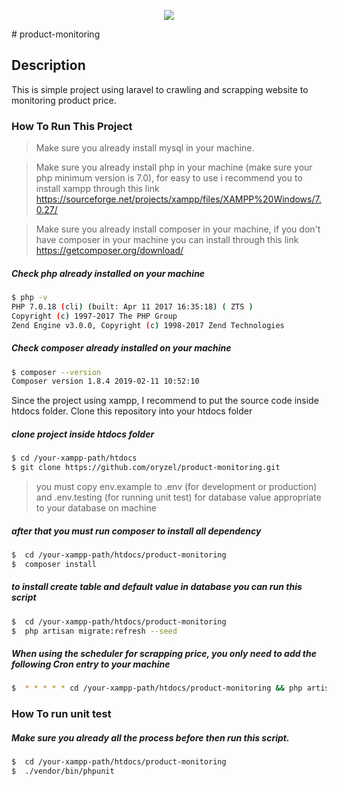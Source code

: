 <p align="center"><img src="https://laravel.com/assets/img/components/logo-laravel.svg"></p>
# product-monitoring

## Description
This is simple project using laravel to crawling and scrapping website to monitoring product price.

### How To Run This Project

> Make sure you already install mysql in your machine.

> Make sure you already install php in your machine (make sure your php minimum version is 7.0),
for easy to use i recommend you to install xampp through this link https://sourceforge.net/projects/xampp/files/XAMPP%20Windows/7.0.27/ 

> Make sure you already install composer in your machine,
  if you don't have composer in your machine you can install through this link https://getcomposer.org/download/

##### Check php already installed on your machine
```bash
$ php -v
PHP 7.0.18 (cli) (built: Apr 11 2017 16:35:18) ( ZTS )
Copyright (c) 1997-2017 The PHP Group
Zend Engine v3.0.0, Copyright (c) 1998-2017 Zend Technologies
```

##### Check composer already installed on your machine
```bash
$ composer --version
Composer version 1.8.4 2019-02-11 10:52:10
```

Since the project using xampp, I recommend to put the source code inside htdocs folder.
Clone this repository into your htdocs folder

##### clone project inside htdocs folder
```bash
$ cd /your-xampp-path/htdocs
$ git clone https://github.com/oryzel/product-monitoring.git
```

>you must copy env.example to .env (for development or production) and .env.testing (for running unit test) for database value appropriate to your database on machine

##### after that you must run composer to install all dependency
```bash
$  cd /your-xampp-path/htdocs/product-monitoring
$  composer install
```

##### to install create table and default value in database you can run this script
```bash
$  cd /your-xampp-path/htdocs/product-monitoring
$  php artisan migrate:refresh --seed
```

##### When using the scheduler for scrapping price, you only need to add the following Cron entry to your machine
```bash
$  * * * * * cd /your-xampp-path/htdocs/product-monitoring && php artisan schedule:run >> /dev/null 2>&1
```

### How To run unit test
##### Make sure you already all the process before then run this script.
```bash
$  cd /your-xampp-path/htdocs/product-monitoring
$  ./vendor/bin/phpunit
```